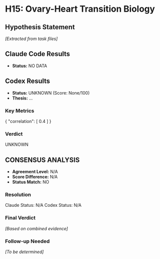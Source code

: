 # H15: Ovary-Heart Transition Biology

## Hypothesis Statement

*[Extracted from task files]*

## Claude Code Results

- **Status:** NO DATA


## Codex Results

- **Status:** UNKNOWN (Score: None/100)
- **Thesis:** ...

### Key Metrics
{
  "correlation": [
    0.4
  ]
}

### Verdict
UNKNOWN


## CONSENSUS ANALYSIS

- **Agreement Level:** N/A
- **Score Difference:** N/A
- **Status Match:** NO

### Resolution
Claude Status: N/A
Codex Status: N/A

### Final Verdict
*[Based on combined evidence]*

### Follow-up Needed
*[To be determined]*

